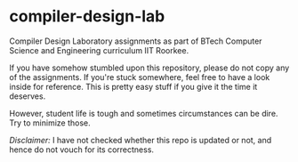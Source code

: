 # compiler-design-lab
Compiler Design Laboratory assignments as part of BTech Computer Science and Engineering curriculum IIT Roorkee.

If you have somehow stumbled upon this repository, please do not copy any of the assignments. If you're stuck somewhere, feel free to have a look inside for reference.
This is pretty easy stuff if you give it the time it deserves.

However, student life is tough and sometimes circumstances can be dire. Try to minimize those.

_Disclaimer:_ I have not checked whether this repo is updated or not, and hence do not vouch for its correctness.
